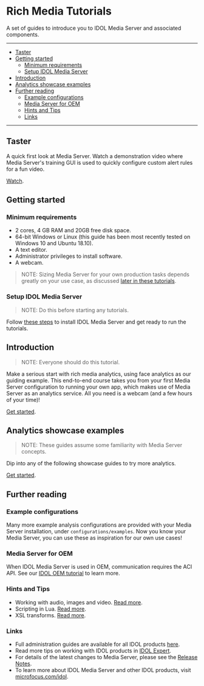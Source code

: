 # Rich Media Tutorials

A set of guides to introduce you to IDOL Media Server and associated components.

---

- [Taster](#taster)
- [Getting started](#getting-started)
  - [Minimum requirements](#minimum-requirements)
  - [Setup IDOL Media Server](#setup-idol-media-server)
- [Introduction](#introduction)
- [Analytics showcase examples](#analytics-showcase-examples)
- [Further reading](#further-reading)
  - [Example configurations](#example-configurations)
  - [Media Server for OEM](#media-server-for-oem)
  - [Hints and Tips](#hints-and-tips)
  - [Links](#links)

---

## Taster

A quick first look at Media Server.  Watch a demonstration video where Media Server's training GUI is used to quickly configure custom alert rules for a fun video.

[Watch](https://www.youtube.com/watch?v=Wl-uYCADreo&list=PLlUdEXI83_Xoq5Fe2iUnY8fjV9PuX61FA).

## Getting started

### Minimum requirements

- 2 cores, 4 GB RAM and 20GB free disk space.
- 64-bit Windows or Linux (this guide has been most recently tested on Windows 10 and Ubuntu 18.10).
- A text editor.
- Administrator privileges to install software.
- A webcam.

> NOTE: Sizing Media Server for your own production tasks depends greatly on your use case, as discussed [later in these tutorials](showcase/face-recognition/README.md#hardware-requirements).

### Setup IDOL Media Server

> NOTE: Do this before starting any tutorials.

Follow [these steps](setup/SETUP.md) to install IDOL Media Server and get ready to run the tutorials.

## Introduction

> NOTE: Everyone should do this tutorial.

Make a serious start with rich media analytics, using face analytics as our guiding example.  This end-to-end course takes you from your first Media Server configuration to running your own app, which makes use of Media Server as an analytics service.  All you need is a webcam (and a few hours of your time)!

[Get started](introduction/README.md).

## Analytics showcase examples

> NOTE: These guides assume some familiarity with Media Server concepts.

Dip into any of the following showcase guides to try more analytics.

[Get started](showcase/README.md).

## Further reading

### Example configurations

Many more example analysis configurations are provided with your Media Server installation, under `configurations/examples`.  Now you know your Media Server, you can use these as inspiration for our own use cases!

### Media Server for OEM

When IDOL Media Server is used in OEM, communication requires the ACI API.  See our [IDOL OEM tutorial](https://github.com/microfocus-idol/idol-oem-tutorials) to learn more.

### Hints and Tips

- Working with audio, images and video. [Read more](appendix/Media_tips.md).
- Scripting in Lua. [Read more](appendix/Lua_tips.md).
- XSL transforms. [Read more](appendix/XSL_tips.md).

### Links

- Full administration guides are available for all IDOL products [here](https://www.microfocus.com/documentation/idol/).
- Read more tips on working with IDOL products in [IDOL Expert](https://www.microfocus.com/documentation/idol/IDOL_23_2/IDOLServer_23.2_Documentation/Guides/html/expert/Content/IDOLExpert_Welcome.htm).
- For details of the latest changes to Media Server, please see the [Release Notes](https://www.microfocus.com/documentation/idol/IDOL_23_2/IDOLReleaseNotes_23.2_Documentation/idol/Content/Servers/MediaServer.htm).
- To learn more about IDOL Media Server and other IDOL products, visit [microfocus.com/idol](https://www.microfocus.com/en-us/products/information-data-analytics-idol/overview).
